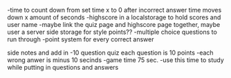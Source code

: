 -time to count down from set time x to 0 after incorrect answer time moves down x amount of seconds 
-highscore in a localstorage to hold scores and user name
-maybe link the quiz page and highscore page together, maybe user a server side storage for style points??
-multiple choice questions to run through 
-point system for every correct answer

side notes and add in
-10 question quiz each question is 10 points
-each wrong anwer is minus 10 secinds 
-game time 75 sec.
-use this time to study while putting in questions and answers

